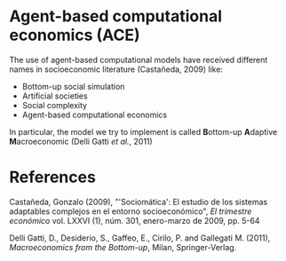 # Agent-based computational economics (ACE)
The use of agent-based computational models have received different names in socioeconomic literature (Castañeda, 2009) like:

* Bottom-up social simulation
* Artificial societies
* Social complexity
* Agent-based computational economics

In particular, the model we try to implement is called **B**ottom-up **A**daptive **M**acroeconomic (Delli Gatti *et al.*, 2011)

# References

Castañeda, Gonzalo (2009), "'Sociomática': El estudio de los sistemas adaptables complejos en el entorno socioeconómico", *El trimestre económico* vol. LXXVI (1), núm. 301, enero-marzo de 2009, pp. 5-64

Delli Gatti, D., Desiderio, S., Gaffeo, E., Cirilo, P. and Gallegati M. (2011), *Macroeconomics from the Bottom-up*, Milan, Springer-Verlag.